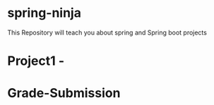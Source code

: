 # spring-ninja
This Repository will teach you about spring and Spring boot projects 
# Project1 -
# Grade-Submission
